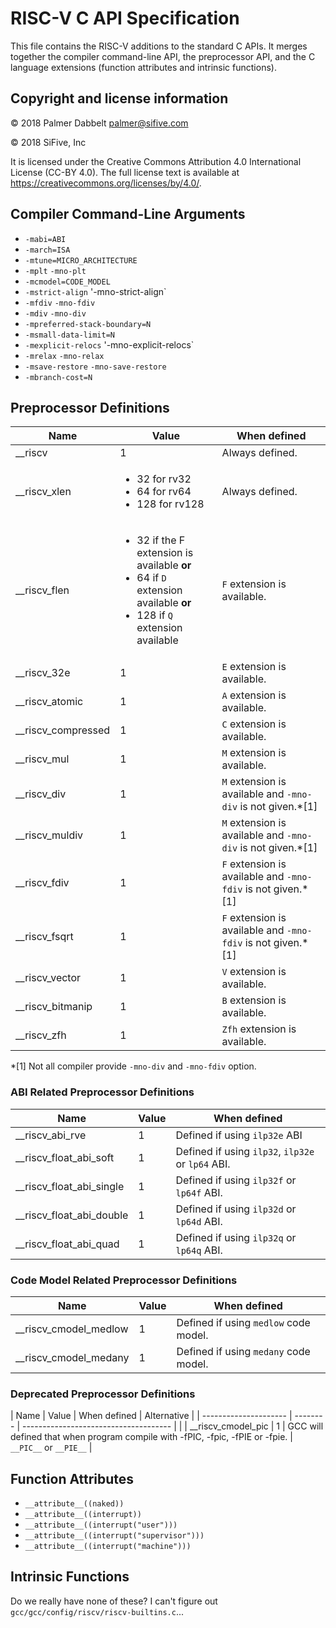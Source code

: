# RISC-V C API Specification

This file contains the RISC-V additions to the standard C APIs.  It
merges together the compiler command-line API, the preprocessor API, and
the C language extensions (function attributes and intrinsic functions).

## Copyright and license information

 &copy; 2018 Palmer Dabbelt <palmer@sifive.com>

 &copy; 2018 SiFive, Inc

It is licensed under the Creative Commons Attribution 4.0 International
License (CC-BY 4.0). The full license text is available at
https://creativecommons.org/licenses/by/4.0/.

## Compiler Command-Line Arguments

* `-mabi=ABI`
* `-march=ISA`
* `-mtune=MICRO_ARCHITECTURE`
* `-mplt` `-mno-plt`
* `-mcmodel=CODE_MODEL`
* `-mstrict-align` '-mno-strict-align`
* `-mfdiv` `-mno-fdiv`
* `-mdiv` `-mno-div`
* `-mpreferred-stack-boundary=N`
* `-msmall-data-limit=N`
* `-mexplicit-relocs` '-mno-explicit-relocs`
* `-mrelax` `-mno-relax`
* `-msave-restore` `-mno-save-restore`
* `-mbranch-cost=N`

## Preprocessor Definitions

| Name                | Value | When defined                  |
| ------------------- | ----- | ----------------------------- |
| __riscv             | 1     | Always defined.               |
| __riscv_xlen        | <ul><li>32 for rv32</li><li>64 for rv64</li><li>128 for rv128</ul> | Always defined.             |
| __riscv_flen        | <ul><li>32 if the F extension is available **or**</li><li>64 if `D` extension available **or**</li><li>128 if `Q` extension available</li></ul> | `F` extension is available. |
| __riscv_32e         | 1     | `E` extension is available.   |
| __riscv_atomic      | 1     | `A` extension is available.   |
| __riscv_compressed  | 1     | `C` extension is available.   |
| __riscv_mul         | 1     | `M` extension is available.   |
| __riscv_div         | 1     | `M` extension is available and `-mno-div` is not given.*[1]    |
| __riscv_muldiv      | 1     | `M` extension is available and `-mno-div` is not given.*[1]    |
| __riscv_fdiv        | 1     | `F` extension is available and `-mno-fdiv` is not given.*[1]   |
| __riscv_fsqrt       | 1     | `F` extension is available and `-mno-fdiv` is not given.*[1]   |
| __riscv_vector      | 1     | `V` extension is available.   |
| __riscv_bitmanip    | 1     | `B` extension is available.   |
| __riscv_zfh         | 1     | `Zfh` extension is available. |

*[1] Not all compiler provide `-mno-div` and `-mno-fdiv` option.

### ABI Related Preprocessor Definitions

| Name                     | Value | When defined                  |
| ------------------------ | ----- | ----------------------------- |
| __riscv_abi_rve          | 1     | Defined if using `ilp32e` ABI |
| __riscv_float_abi_soft   | 1     | Defined if using `ilp32`, `ilp32e` or `lp64` ABI. |
| __riscv_float_abi_single | 1     | Defined if using `ilp32f` or `lp64f` ABI. |
| __riscv_float_abi_double | 1     | Defined if using `ilp32d` or `lp64d` ABI. |
| __riscv_float_abi_quad   | 1     | Defined if using `ilp32q` or `lp64q` ABI. |

### Code Model Related Preprocessor Definitions

| Name                  | Value    | When defined                          |
| --------------------- | -------- | ------------------------------------- |
| __riscv_cmodel_medlow | 1        | Defined if using `medlow` code model. |
| __riscv_cmodel_medany | 1        | Defined if using `medany` code model. |

### Deprecated Preprocessor Definitions

| Name                  | Value    | When defined                          | Alternative |
| --------------------- | -------- | ------------------------------------- |             |
| __riscv_cmodel_pic    | 1        | GCC will defined that when program compile with -fPIC, -fpic, -fPIE or -fpie. | `__PIC__` or `__PIE__` |

## Function Attributes

* `__attribute__((naked))`
* `__attribute__((interrupt))`
* `__attribute__((interrupt("user")))`
* `__attribute__((interrupt("supervisor")))`
* `__attribute__((interrupt("machine")))`

## Intrinsic Functions

Do we really have none of these?  I can't figure out
`gcc/gcc/config/riscv/riscv-builtins.c`...
